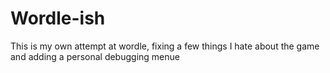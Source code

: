 # Wordle-ish
This is my own attempt at wordle, fixing a few things I hate about the game and adding a personal debugging menue
